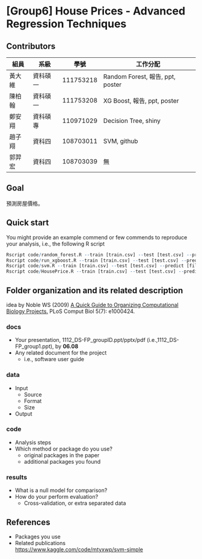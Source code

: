 # [Group6] House Prices - Advanced Regression Techniques

## Contributors
|組員|系級|學號|工作分配|
|-|-|-|-|
|黃大維|資科碩一|111753218|Random Forest, 報告, ppt, poster| 
|陳柏翰|資科碩一|111753208|XG Boost, 報告, ppt, poster|
|鄭安翔|資科碩專|110971029|Decision Tree, shiny|
|趙子翔|資科四|108703011|SVM, github|
|郭羿宏|資科四|108703039|無|

## Goal
預測房屋價格。

## Quick start
You might provide an example commend or few commends to reproduce your analysis, i.e., the following R script
```R
Rscript code/random_forest.R --train [train.csv] --test [test.csv] --predict [file.csv]
Rscript code/run_xgboost.R --train [train.csv] --test [test.csv] --predict [file.csv]
Rscript code/svm.R --train [train.csv] --test [test.csv] --predict [file.csv]
Rscript code/HousePrice.R --train [train.csv] --test [test.csv] --predict [file.csv]
```

## Folder organization and its related description
idea by Noble WS (2009) [A Quick Guide to Organizing Computational Biology Projects.](https://journals.plos.org/ploscompbiol/article?id=10.1371/journal.pcbi.1000424) PLoS Comput Biol 5(7): e1000424.

### docs
* Your presentation, 1112_DS-FP_groupID.ppt/pptx/pdf (i.e.,1112_DS-FP_group1.ppt), by **06.08**
* Any related document for the project
  * i.e., software user guide

### data
* Input
  * Source
  * Format
  * Size 
* Output

### code
* Analysis steps
* Which method or package do you use? 
  * original packages in the paper
  * additional packages you found

### results
* What is a null model for comparison?
* How do your perform evaluation?
  * Cross-validation, or extra separated data

## References
* Packages you use
* Related publications  
https://www.kaggle.com/code/mtyxwp/svm-simple
